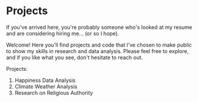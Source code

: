 # Projects
If you've arrived here, you're probably someone who's looked at my resume and are considering hiring me... (or so I hope). 

Welcome! Here you'll find projects and code that I've chosen to make public to show my skills in research and data analysis. Please feel free to explore, and if you like what you see, don't hesitate to reach out. 

Projects:
1. Happiness Data Analysis 
2. Climate Weather Analysis 
3. Research on Religious Authority 
